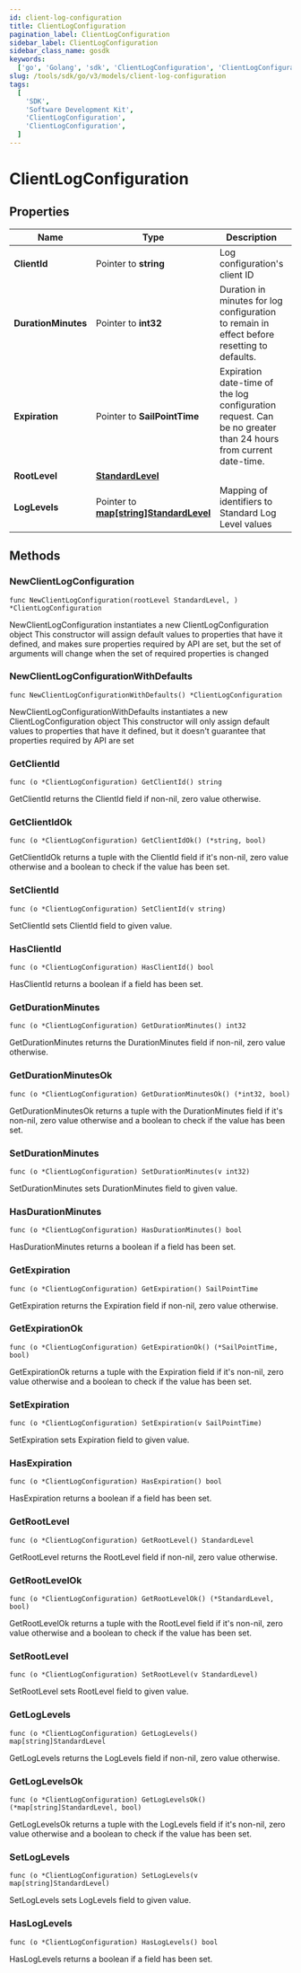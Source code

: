 ```yaml
---
id: client-log-configuration
title: ClientLogConfiguration
pagination_label: ClientLogConfiguration
sidebar_label: ClientLogConfiguration
sidebar_class_name: gosdk
keywords:
  ['go', 'Golang', 'sdk', 'ClientLogConfiguration', 'ClientLogConfiguration']
slug: /tools/sdk/go/v3/models/client-log-configuration
tags:
  [
    'SDK',
    'Software Development Kit',
    'ClientLogConfiguration',
    'ClientLogConfiguration',
  ]
---
```


# ClientLogConfiguration

## Properties

| Name | Type | Description | Notes |
| --- | --- | --- | --- |
| **ClientId** | Pointer to **string** | Log configuration's client ID | [optional] |
| **DurationMinutes** | Pointer to **int32** | Duration in minutes for log configuration to remain in effect before resetting to defaults. | [optional] [default to 240] |
| **Expiration** | Pointer to **SailPointTime** | Expiration date-time of the log configuration request. Can be no greater than 24 hours from current date-time. | [optional] |
| **RootLevel** | [**StandardLevel**](standard-level) |  |
| **LogLevels** | Pointer to [**map[string]StandardLevel**](standard-level) | Mapping of identifiers to Standard Log Level values | [optional] |

## Methods

### NewClientLogConfiguration

`func NewClientLogConfiguration(rootLevel StandardLevel, ) *ClientLogConfiguration`

NewClientLogConfiguration instantiates a new ClientLogConfiguration object This constructor will assign default values to properties that have it defined, and makes sure properties required by API are set, but the set of arguments will change when the set of required properties is changed

### NewClientLogConfigurationWithDefaults

`func NewClientLogConfigurationWithDefaults() *ClientLogConfiguration`

NewClientLogConfigurationWithDefaults instantiates a new ClientLogConfiguration object This constructor will only assign default values to properties that have it defined, but it doesn't guarantee that properties required by API are set

### GetClientId

`func (o *ClientLogConfiguration) GetClientId() string`

GetClientId returns the ClientId field if non-nil, zero value otherwise.

### GetClientIdOk

`func (o *ClientLogConfiguration) GetClientIdOk() (*string, bool)`

GetClientIdOk returns a tuple with the ClientId field if it's non-nil, zero value otherwise and a boolean to check if the value has been set.

### SetClientId

`func (o *ClientLogConfiguration) SetClientId(v string)`

SetClientId sets ClientId field to given value.

### HasClientId

`func (o *ClientLogConfiguration) HasClientId() bool`

HasClientId returns a boolean if a field has been set.

### GetDurationMinutes

`func (o *ClientLogConfiguration) GetDurationMinutes() int32`

GetDurationMinutes returns the DurationMinutes field if non-nil, zero value otherwise.

### GetDurationMinutesOk

`func (o *ClientLogConfiguration) GetDurationMinutesOk() (*int32, bool)`

GetDurationMinutesOk returns a tuple with the DurationMinutes field if it's non-nil, zero value otherwise and a boolean to check if the value has been set.

### SetDurationMinutes

`func (o *ClientLogConfiguration) SetDurationMinutes(v int32)`

SetDurationMinutes sets DurationMinutes field to given value.

### HasDurationMinutes

`func (o *ClientLogConfiguration) HasDurationMinutes() bool`

HasDurationMinutes returns a boolean if a field has been set.

### GetExpiration

`func (o *ClientLogConfiguration) GetExpiration() SailPointTime`

GetExpiration returns the Expiration field if non-nil, zero value otherwise.

### GetExpirationOk

`func (o *ClientLogConfiguration) GetExpirationOk() (*SailPointTime, bool)`

GetExpirationOk returns a tuple with the Expiration field if it's non-nil, zero value otherwise and a boolean to check if the value has been set.

### SetExpiration

`func (o *ClientLogConfiguration) SetExpiration(v SailPointTime)`

SetExpiration sets Expiration field to given value.

### HasExpiration

`func (o *ClientLogConfiguration) HasExpiration() bool`

HasExpiration returns a boolean if a field has been set.

### GetRootLevel

`func (o *ClientLogConfiguration) GetRootLevel() StandardLevel`

GetRootLevel returns the RootLevel field if non-nil, zero value otherwise.

### GetRootLevelOk

`func (o *ClientLogConfiguration) GetRootLevelOk() (*StandardLevel, bool)`

GetRootLevelOk returns a tuple with the RootLevel field if it's non-nil, zero value otherwise and a boolean to check if the value has been set.

### SetRootLevel

`func (o *ClientLogConfiguration) SetRootLevel(v StandardLevel)`

SetRootLevel sets RootLevel field to given value.

### GetLogLevels

`func (o *ClientLogConfiguration) GetLogLevels() map[string]StandardLevel`

GetLogLevels returns the LogLevels field if non-nil, zero value otherwise.

### GetLogLevelsOk

`func (o *ClientLogConfiguration) GetLogLevelsOk() (*map[string]StandardLevel, bool)`

GetLogLevelsOk returns a tuple with the LogLevels field if it's non-nil, zero value otherwise and a boolean to check if the value has been set.

### SetLogLevels

`func (o *ClientLogConfiguration) SetLogLevels(v map[string]StandardLevel)`

SetLogLevels sets LogLevels field to given value.

### HasLogLevels

`func (o *ClientLogConfiguration) HasLogLevels() bool`

HasLogLevels returns a boolean if a field has been set.
